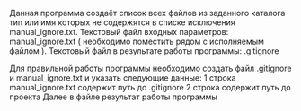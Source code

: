 Данная программа создаёт список всех файлов из заданного каталога тип или имя которых не содержятся в списке исключения manual_ignore.txt.
Текстовый файл входных параметров: manual_ignore.txt ( необходимо поместить рядом с исполняемым файлом ).
Текстовый файл в результате работы программы: .gitignore

Для правильной работы программы необходимо создать файл .gitignore и manual_ignore.txt и указать следующие данные:
1 строка manual_ignore.txt содержит путь до .gitignore
2 строка содержит путь до проекта
Далее в файле результат работы программы
